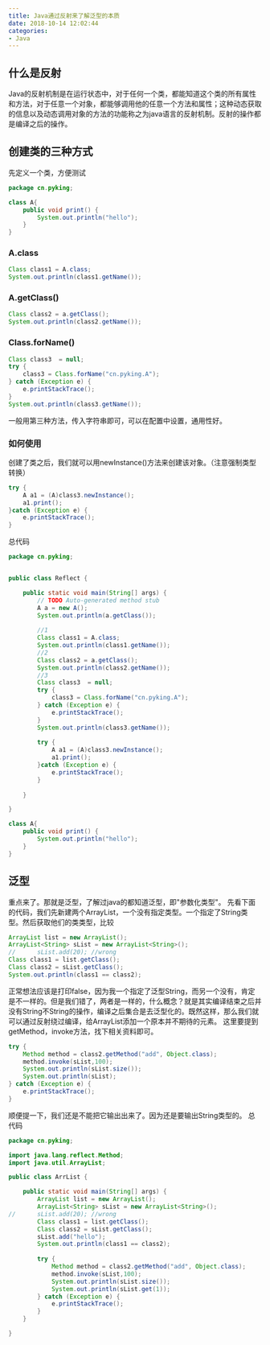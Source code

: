 ```yaml
---
title: Java通过反射来了解泛型的本质
date: 2018-10-14 12:02:44
categories:
- Java
---
```

## 什么是反射
Java的反射机制是在运行状态中，对于任何一个类，都能知道这个类的所有属性和方法，对于任意一个对象，都能够调用他的任意一个方法和属性；这种动态获取的信息以及动态调用对象的方法的功能称之为java语言的反射机制。反射的操作都是编译之后的操作。
## 创建类的三种方式
先定义一个类，方便测试
```Java
package cn.pyking;

class A{
	public void print() {
		System.out.println("hello");
	}
}
```
### A.class
```Java
Class class1 = A.class;
System.out.println(class1.getName());
```

### A.getClass()
```Java
Class class2 = a.getClass();
System.out.println(class2.getName());
```
### Class.forName()
```Java
Class class3  = null;
try {
	class3 = Class.forName("cn.pyking.A");
} catch (Exception e) {
	e.printStackTrace();
}
System.out.println(class3.getName());
```
一般用第三种方法，传入字符串即可，可以在配置中设置，通用性好。
### 如何使用
创建了类之后，我们就可以用newInstance()方法来创建该对象。（注意强制类型转换）
```Java
try {
	A a1 = (A)class3.newInstance();
	a1.print();
}catch (Exception e) {
	e.printStackTrace();
}
```

总代码
```Java
package cn.pyking;


public class Reflect {

	public static void main(String[] args) {
		// TODO Auto-generated method stub
		A a = new A();
		System.out.println(a.getClass());
		
		//1
		Class class1 = A.class;
		System.out.println(class1.getName());
		//2
		Class class2 = a.getClass();
		System.out.println(class2.getName());
		//3
		Class class3  = null;
		try {
			class3 = Class.forName("cn.pyking.A");
		} catch (Exception e) {
			e.printStackTrace();
		}
		System.out.println(class3.getName());
		
		try {
			A a1 = (A)class3.newInstance();
			a1.print();
		}catch (Exception e) {
			e.printStackTrace();
		}
		
	}

}

class A{
	public void print() {
		System.out.println("hello");
	}
}
```

## 泛型
重点来了。那就是泛型，了解过java的都知道泛型，即"参数化类型"。
先看下面的代码，我们先新建两个ArrayList，一个没有指定类型。一个指定了String类型。然后获取他们的类类型，比较
```Java
ArrayList list = new ArrayList();
ArrayList<String> sList = new ArrayList<String>();
//		sList.add(20); //wrong
Class class1 = list.getClass();
Class class2 = sList.getClass();
System.out.println(class1 == class2);
```
正常想法应该是打印false，因为我一个指定了泛型String，而另一个没有，肯定是不一样的。但是我们错了，两者是一样的，什么概念？就是其实编译结束之后并没有String不String的操作，编译之后集合是去泛型化的。既然这样，那么我们就可以通过反射绕过编译，给ArrayList添加一个原本并不期待的元素。
这里要提到 getMethod，invoke方法，找下相关资料即可。
```Java
try {
	Method method = class2.getMethod("add", Object.class);
	method.invoke(sList,100);
	System.out.println(sList.size());
	System.out.println(sList);
} catch (Exception e) {
	e.printStackTrace();
}
```
顺便提一下，我们还是不能把它输出出来了。因为还是要输出String类型的。
总代码
```Java
package cn.pyking;

import java.lang.reflect.Method;
import java.util.ArrayList;

public class ArrList {

	public static void main(String[] args) {
		ArrayList list = new ArrayList();
		ArrayList<String> sList = new ArrayList<String>();
//		sList.add(20); //wrong
		Class class1 = list.getClass();
		Class class2 = sList.getClass();
		sList.add("hello");
		System.out.println(class1 == class2);
		
		try {
			Method method = class2.getMethod("add", Object.class);
			method.invoke(sList,100);
			System.out.println(sList.size());
			System.out.println(sList.get(1));
		} catch (Exception e) {
			e.printStackTrace();
		}
	}

}

```



